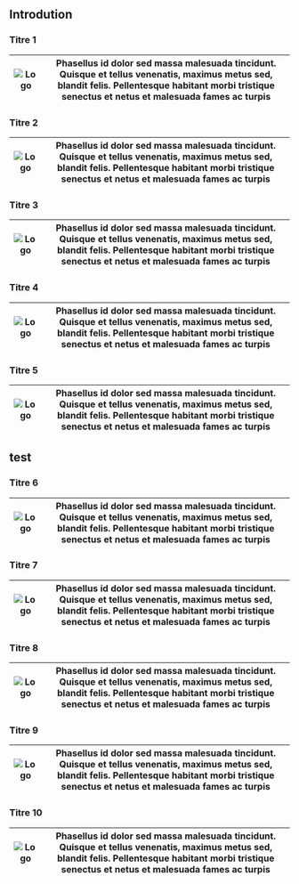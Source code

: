 ## Introdution

### Titre 1
| ![Logo](../assets/images/help/en/pia-dashboard-duplic.jpg) | Phasellus id dolor sed massa malesuada tincidunt. <br> Quisque et tellus venenatis, maximus metus sed, blandit felis. Pellentesque habitant morbi tristique senectus et netus et malesuada fames ac turpis |
|---|--------------------------------------------------------------------------------------------------------------------------------------------------------------------------------------------------------------------------------------------------------------------------------|

### Titre 2
| ![Logo](../assets/images/help/en/pia-dashboard-duplic.jpg) | Phasellus id dolor sed massa malesuada tincidunt. Quisque et tellus venenatis, maximus metus sed, blandit felis. Pellentesque habitant morbi tristique senectus et netus et malesuada fames ac turpis |
|---|--------------------------------------------------------------------------------------------------------------------------------------------------------------------------------------------------------------------------------------------------------------------------------|


### Titre 3
| ![Logo](../assets/images/help/en/pia-dashboard-duplic.jpg) | Phasellus id dolor sed massa malesuada tincidunt. Quisque et tellus venenatis, maximus metus sed, blandit felis. Pellentesque habitant morbi tristique senectus et netus et malesuada fames ac turpis |
|---|--------------------------------------------------------------------------------------------------------------------------------------------------------------------------------------------------------------------------------------------------------------------------------|


### Titre 4
| ![Logo](../assets/images/help/en/pia-dashboard-duplic.jpg) | Phasellus id dolor sed massa malesuada tincidunt. Quisque et tellus venenatis, maximus metus sed, blandit felis. Pellentesque habitant morbi tristique senectus et netus et malesuada fames ac turpis |
|---|--------------------------------------------------------------------------------------------------------------------------------------------------------------------------------------------------------------------------------------------------------------------------------|

### Titre 5
| ![Logo](../assets/images/help/en/pia-dashboard-duplic.jpg) | Phasellus id dolor sed massa malesuada tincidunt. Quisque et tellus venenatis, maximus metus sed, blandit felis. Pellentesque habitant morbi tristique senectus et netus et malesuada fames ac turpis |
|---|--------------------------------------------------------------------------------------------------------------------------------------------------------------------------------------------------------------------------------------------------------------------------------|

## test

### Titre 6
| ![Logo](../assets/images/help/en/pia-dashboard-duplic.jpg) | Phasellus id dolor sed massa malesuada tincidunt. Quisque et tellus venenatis, maximus metus sed, blandit felis. Pellentesque habitant morbi tristique senectus et netus et malesuada fames ac turpis |
|---|--------------------------------------------------------------------------------------------------------------------------------------------------------------------------------------------------------------------------------------------------------------------------------|

### Titre 7
| ![Logo](../assets/images/help/en/pia-dashboard-duplic.jpg) | Phasellus id dolor sed massa malesuada tincidunt. Quisque et tellus venenatis, maximus metus sed, blandit felis. Pellentesque habitant morbi tristique senectus et netus et malesuada fames ac turpis |
|---|--------------------------------------------------------------------------------------------------------------------------------------------------------------------------------------------------------------------------------------------------------------------------------|


### Titre 8
| ![Logo](../assets/images/help/en/pia-dashboard-duplic.jpg) | Phasellus id dolor sed massa malesuada tincidunt. Quisque et tellus venenatis, maximus metus sed, blandit felis. Pellentesque habitant morbi tristique senectus et netus et malesuada fames ac turpis |
|---|--------------------------------------------------------------------------------------------------------------------------------------------------------------------------------------------------------------------------------------------------------------------------------|


### Titre 9
| ![Logo](../assets/images/help/en/pia-dashboard-duplic.jpg) | Phasellus id dolor sed massa malesuada tincidunt. Quisque et tellus venenatis, maximus metus sed, blandit felis. Pellentesque habitant morbi tristique senectus et netus et malesuada fames ac turpis |
|---|--------------------------------------------------------------------------------------------------------------------------------------------------------------------------------------------------------------------------------------------------------------------------------|

### Titre 10
| ![Logo](../assets/images/help/en/pia-dashboard-duplic.jpg) | Phasellus id dolor sed massa malesuada tincidunt. Quisque et tellus venenatis, maximus metus sed, blandit felis. Pellentesque habitant morbi tristique senectus et netus et malesuada fames ac turpis |
|---|--------------------------------------------------------------------------------------------------------------------------------------------------------------------------------------------------------------------------------------------------------------------------------|
